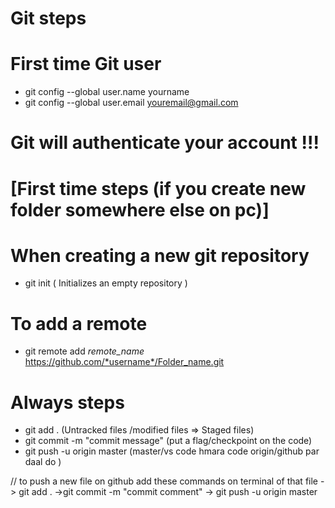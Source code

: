 # Git steps

# First time Git user
* git config --global user.name yourname
* git config --global user.email youremail@gmail.com

# Git will authenticate your account !!!

# [First time steps (if you create new folder somewhere else on pc)]
# When creating a new git repository
* git init ( Initializes an empty repository )
# To add a remote
* git remote add *remote_name* https://github.com/*username*/Folder_name.git


# Always steps
* git add . (Untracked files /modified files => Staged files)
* git commit -m "commit message" (put a flag/checkpoint on the code)
* git push -u origin  master (master/vs code hmara code origin/github par daal do )

// to push a new file on github add these commands on terminal of that file -> git add . ->git commit -m "commit comment"  -> git push -u origin master

